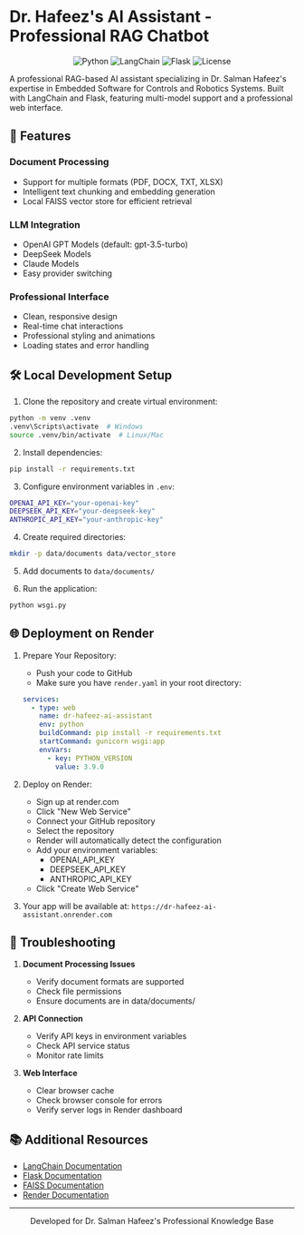 # Dr. Hafeez's AI Assistant - Professional RAG Chatbot

<div align="center">

![Python](https://img.shields.io/badge/python-v3.8+-blue.svg)
![LangChain](https://img.shields.io/badge/langchain-0.1.0-green.svg)
![Flask](https://img.shields.io/badge/flask-3.0.2-red.svg)
![License](https://img.shields.io/badge/license-MIT-blue.svg)

</div>

A professional RAG-based AI assistant specializing in Dr. Salman Hafeez's expertise in Embedded Software for Controls and Robotics Systems. Built with LangChain and Flask, featuring multi-model support and a professional web interface.

## 🚀 Features

### Document Processing
- Support for multiple formats (PDF, DOCX, TXT, XLSX)
- Intelligent text chunking and embedding generation
- Local FAISS vector store for efficient retrieval

### LLM Integration
- OpenAI GPT Models (default: gpt-3.5-turbo)
- DeepSeek Models
- Claude Models
- Easy provider switching

### Professional Interface
- Clean, responsive design
- Real-time chat interactions
- Professional styling and animations
- Loading states and error handling

## 🛠️ Local Development Setup

1. Clone the repository and create virtual environment:
```bash
python -m venv .venv
.venv\Scripts\activate  # Windows
source .venv/bin/activate  # Linux/Mac
```

2. Install dependencies:
```bash
pip install -r requirements.txt
```

3. Configure environment variables in `.env`:
```bash
OPENAI_API_KEY="your-openai-key"
DEEPSEEK_API_KEY="your-deepseek-key"
ANTHROPIC_API_KEY="your-anthropic-key"
```

4. Create required directories:
```bash
mkdir -p data/documents data/vector_store
```

5. Add documents to `data/documents/`

6. Run the application:
```bash
python wsgi.py
```

## 🌐 Deployment on Render

1. Prepare Your Repository:
   - Push your code to GitHub
   - Make sure you have `render.yaml` in your root directory:
   ```yaml
   services:
     - type: web
       name: dr-hafeez-ai-assistant
       env: python
       buildCommand: pip install -r requirements.txt
       startCommand: gunicorn wsgi:app
       envVars:
         - key: PYTHON_VERSION
           value: 3.9.0
   ```

2. Deploy on Render:
   - Sign up at render.com
   - Click "New Web Service"
   - Connect your GitHub repository
   - Select the repository
   - Render will automatically detect the configuration
   - Add your environment variables:
     - OPENAI_API_KEY
     - DEEPSEEK_API_KEY
     - ANTHROPIC_API_KEY
   - Click "Create Web Service"

3. Your app will be available at: `https://dr-hafeez-ai-assistant.onrender.com`

## 🔧 Troubleshooting

1. **Document Processing Issues**
   - Verify document formats are supported
   - Check file permissions
   - Ensure documents are in data/documents/

2. **API Connection**
   - Verify API keys in environment variables
   - Check API service status
   - Monitor rate limits

3. **Web Interface**
   - Clear browser cache
   - Check browser console for errors
   - Verify server logs in Render dashboard

## 📚 Additional Resources

- [LangChain Documentation](https://python.langchain.com/docs/get_started/introduction.html)
- [Flask Documentation](https://flask.palletsprojects.com/)
- [FAISS Documentation](https://github.com/facebookresearch/faiss/wiki)
- [Render Documentation](https://render.com/docs)

---
<div align="center">
Developed for Dr. Salman Hafeez's Professional Knowledge Base
</div>
